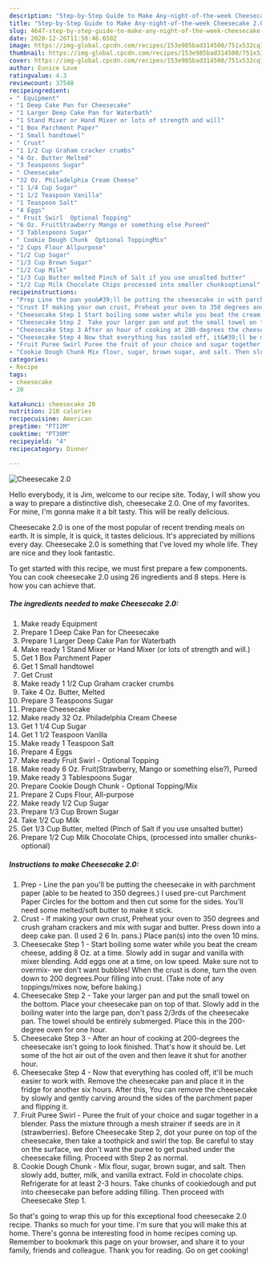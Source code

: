 ```yaml
---
description: "Step-by-Step Guide to Make Any-night-of-the-week Cheesecake 2.0"
title: "Step-by-Step Guide to Make Any-night-of-the-week Cheesecake 2.0"
slug: 4647-step-by-step-guide-to-make-any-night-of-the-week-cheesecake-20
date: 2020-12-26T11:50:46.650Z
image: https://img-global.cpcdn.com/recipes/153e985bad314500/751x532cq70/cheesecake-20-recipe-main-photo.jpg
thumbnail: https://img-global.cpcdn.com/recipes/153e985bad314500/751x532cq70/cheesecake-20-recipe-main-photo.jpg
cover: https://img-global.cpcdn.com/recipes/153e985bad314500/751x532cq70/cheesecake-20-recipe-main-photo.jpg
author: Eunice Love
ratingvalue: 4.3
reviewcount: 37548
recipeingredient:
- " Equipment"
- "1 Deep Cake Pan for Cheesecake"
- "1 Larger Deep Cake Pan for Waterbath"
- "1 Stand Mixer or Hand Mixer or lots of strength and will"
- "1 Box Parchment Paper"
- "1 Small handtowel"
- " Crust"
- "1 1/2 Cup Graham cracker crumbs"
- "4 Oz. Butter Melted"
- "3 Teaspoons Sugar"
- " Cheesecake"
- "32 Oz. Philadelphia Cream Cheese"
- "1 1/4 Cup Sugar"
- "1 1/2 Teaspoon Vanilla"
- "1 Teaspoon Salt"
- "4 Eggs"
- " Fruit Swirl  Optional Topping"
- "6 Oz. FruitStrawberry Mango or something else Pureed"
- "3 Tablespoons Sugar"
- " Cookie Dough Chunk  Optional ToppingMix"
- "2 Cups Flour Allpurpose"
- "1/2 Cup Sugar"
- "1/3 Cup Brown Sugar"
- "1/2 Cup Milk"
- "1/3 Cup Butter melted Pinch of Salt if you use unsalted butter"
- "1/2 Cup Milk Chocolate Chips processed into smaller chunksoptional"
recipeinstructions:
- "Prep Line the pan you&#39;ll be putting the cheesecake in with parchment paper (able to be heated to 350 degrees.) I used pre-cut Parchment Paper Circles for the bottom and then cut some for the sides. You&#39;ll need some melted/soft butter to make it stick."
- "Crust If making your own crust, Preheat your oven to 350 degrees and crush graham crackers and mix with sugar and butter. Press down into a deep cake pan. (I used 2 6 In. pans.) Place pan(s) into the oven 10 mins."
- "Cheesecake Step 1 Start boiling some water while you beat the cream cheese, adding 8 Oz. at a time. Slowly add in sugar and vanilla with mixer blending. Add eggs one at a time, on low speed. Make sure not to overmix- we don&#39;t want bubbles! When the crust is done, turn the oven down to 200 degrees.Pour filling into crust. (Take note of any toppings/mixes now, before baking.)"
- "Cheesecake Step 2  Take your larger pan and put the small towel on the bottom. Place your cheesecake pan on top of that. Slowly add in the boiling water into the large pan, don&#39;t pass 2/3rds of the cheesecake pan. The towel should be entirely submerged. Place this in the 200-degree oven for one hour."
- "Cheesecake Step 3 After an hour of cooking at 200-degrees the cheesecake isn&#39;t going to look finished. That&#39;s how it should be. Let some of the hot air out of the oven and then leave it shut for another hour."
- "Cheesecake Step 4 Now that everything has cooled off, it&#39;ll be much easier to work with. Remove the cheesecake pan and place it in the fridge for another six hours. After this, You can remove the cheesecake by slowly and gently carving around the sides of the parchment paper and flipping it."
- "Fruit Puree Swirl Puree the fruit of your choice and sugar together in a blender. Pass the mixture through a mesh strainer if seeds are in it (strawberries). Before Cheesecake Step 2, dot your puree on top of the cheesecake, then take a toothpick and swirl the top. Be careful to stay on the surface, we don&#39;t want the puree to get pushed under the cheesecake filling. Proceed with Step 2 as normal."
- "Cookie Dough Chunk Mix flour, sugar, brown sugar, and salt. Then slowly add, butter, milk, and vanilla extract. Fold in chocolate chips. Refrigerate for at least 2-3 hours. Take chunks of cookiedough and put into cheesecake pan before adding filling. Then proceed with Cheesecake Step 1."
categories:
- Recipe
tags:
- cheesecake
- 20

katakunci: cheesecake 20 
nutrition: 210 calories
recipecuisine: American
preptime: "PT12M"
cooktime: "PT30M"
recipeyield: "4"
recipecategory: Dinner

---
```



![Cheesecake 2.0](https://img-global.cpcdn.com/recipes/153e985bad314500/751x532cq70/cheesecake-20-recipe-main-photo.jpg)

Hello everybody, it is Jim, welcome to our recipe site. Today, I will show you a way to prepare a distinctive dish, cheesecake 2.0. One of my favorites. For mine, I'm gonna make it a bit tasty. This will be really delicious.

Cheesecake 2.0 is one of the most popular of recent trending meals on earth. It is simple, it is quick, it tastes delicious. It's appreciated by millions every day. Cheesecake 2.0 is something that I've loved my whole life. They are nice and they look fantastic.




To get started with this recipe, we must first prepare a few components. You can cook cheesecake 2.0 using 26 ingredients and 8 steps. Here is how you can achieve that.

<!--inarticleads1-->

##### The ingredients needed to make Cheesecake 2.0:

1. Make ready  Equipment
1. Prepare 1 Deep Cake Pan for Cheesecake
1. Prepare 1 Larger Deep Cake Pan for Waterbath
1. Make ready 1 Stand Mixer or Hand Mixer (or lots of strength and will.)
1. Get 1 Box Parchment Paper
1. Get 1 Small handtowel
1. Get  Crust
1. Make ready 1 1/2 Cup Graham cracker crumbs
1. Take 4 Oz. Butter, Melted
1. Prepare 3 Teaspoons Sugar
1. Prepare  Cheesecake
1. Make ready 32 Oz. Philadelphia Cream Cheese
1. Get 1 1/4 Cup Sugar
1. Get 1 1/2 Teaspoon Vanilla
1. Make ready 1 Teaspoon Salt
1. Prepare 4 Eggs
1. Make ready  Fruit Swirl - Optional Topping
1. Make ready 6 Oz. Fruit(Strawberry, Mango or something else?), Pureed
1. Make ready 3 Tablespoons Sugar
1. Prepare  Cookie Dough Chunk - Optional Topping/Mix
1. Prepare 2 Cups Flour, All-purpose
1. Make ready 1/2 Cup Sugar
1. Prepare 1/3 Cup Brown Sugar
1. Take 1/2 Cup Milk
1. Get 1/3 Cup Butter, melted (Pinch of Salt if you use unsalted butter)
1. Prepare 1/2 Cup Milk Chocolate Chips, (processed into smaller chunks-optional)




<!--inarticleads2-->

##### Instructions to make Cheesecake 2.0:

1. Prep - Line the pan you&#39;ll be putting the cheesecake in with parchment paper (able to be heated to 350 degrees.) I used pre-cut Parchment Paper Circles for the bottom and then cut some for the sides. You&#39;ll need some melted/soft butter to make it stick.
1. Crust - If making your own crust, Preheat your oven to 350 degrees and crush graham crackers and mix with sugar and butter. Press down into a deep cake pan. (I used 2 6 In. pans.) Place pan(s) into the oven 10 mins.
1. Cheesecake Step 1 - Start boiling some water while you beat the cream cheese, adding 8 Oz. at a time. Slowly add in sugar and vanilla with mixer blending. Add eggs one at a time, on low speed. Make sure not to overmix- we don&#39;t want bubbles! When the crust is done, turn the oven down to 200 degrees.Pour filling into crust. (Take note of any toppings/mixes now, before baking.)
1. Cheesecake Step 2 -  Take your larger pan and put the small towel on the bottom. Place your cheesecake pan on top of that. Slowly add in the boiling water into the large pan, don&#39;t pass 2/3rds of the cheesecake pan. The towel should be entirely submerged. Place this in the 200-degree oven for one hour.
1. Cheesecake Step 3 - After an hour of cooking at 200-degrees the cheesecake isn&#39;t going to look finished. That&#39;s how it should be. Let some of the hot air out of the oven and then leave it shut for another hour.
1. Cheesecake Step 4 - Now that everything has cooled off, it&#39;ll be much easier to work with. Remove the cheesecake pan and place it in the fridge for another six hours. After this, You can remove the cheesecake by slowly and gently carving around the sides of the parchment paper and flipping it.
1. Fruit Puree Swirl - Puree the fruit of your choice and sugar together in a blender. Pass the mixture through a mesh strainer if seeds are in it (strawberries). Before Cheesecake Step 2, dot your puree on top of the cheesecake, then take a toothpick and swirl the top. Be careful to stay on the surface, we don&#39;t want the puree to get pushed under the cheesecake filling. Proceed with Step 2 as normal.
1. Cookie Dough Chunk - Mix flour, sugar, brown sugar, and salt. Then slowly add, butter, milk, and vanilla extract. Fold in chocolate chips. Refrigerate for at least 2-3 hours. Take chunks of cookiedough and put into cheesecake pan before adding filling. Then proceed with Cheesecake Step 1.




So that's going to wrap this up for this exceptional food cheesecake 2.0 recipe. Thanks so much for your time. I'm sure that you will make this at home. There's gonna be interesting food in home recipes coming up. Remember to bookmark this page on your browser, and share it to your family, friends and colleague. Thank you for reading. Go on get cooking!

